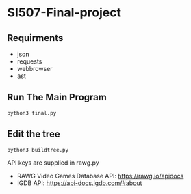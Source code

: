 # SI507-Final-project
## Requirments
- json
- requests
- webbrowser
- ast
## Run The Main Program
```
python3 final.py
```
## Edit the tree
```
python3 buildtree.py
```

API keys are supplied in rawg.py
- RAWG Video Games Database API: https://rawg.io/apidocs
- IGDB API: https://api-docs.igdb.com/#about
